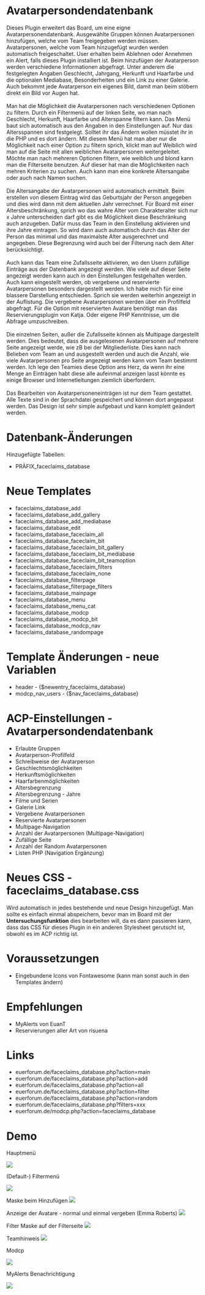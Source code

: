# Avatarpersondendatenbank
Dieses Plugin erweitert das Board, um eine eigne Avatarpersonendatenbank. Ausgewählte Gruppen können Avatarpersonen hinzufügen, welche vom Team freigegeben werden müssen. Avatarpersonen, welche vom Team hinzugefügt wurden werden automatisch freigeschaltet. User erhalten beim Ablehnen oder Annehmen ein Alert, falls dieses Plugin installiert ist. Beim hinzufügen der Avatarperson werden verschiedene Informationen abgefragt. Unter anderem die festgelegten Angaben Geschlecht, Jahrgang, Herkunft und Haarfarbe und die optionalen Mediabase, Besonderheiten und ein Link zu einer Galerie. Auch bekommt jede Avatarperson ein eigenes Bild, damit man beim stöbern direkt ein Bild vor Augen hat. <br>
<br>
Man hat die Möglichkeit die Avatarpersonen nach verschiedenen Optionen zu filtern. Durch ein Filtermenü auf der linken Seite, wo man nach Geschlecht, Herkunft, Haarfarbe und Alterspanne filtern kann. Das Menü baut sich automatisch aus den Angaben in den Einstellungen auf. Nur das Altersspannen sind festgelegt. Solltet ihr das Ändern wollen müsstet ihr in die PHP und es dort ändern. Mit diesem Menü hat man aber nur die Möglichkeit nach einer Option zu filtern sprich, klickt man auf Weiblich wird man auf die Seite mit allen weiblichen Avatarpersonen weitergeleitet. Möchte man nach mehreren Optionen filtern, wie weiblich und blond kann man die Filterseite benutzen. Auf dieser hat man die Möglichkeiten nach mehren Kriterien zu suchen. Auch kann man eine konkrete Altersangabe oder auch nach Namen suchen. <br>
<br>
Die Altersangabe der Avatarpersonen wird automatisch ermittelt. Beim erstellen von diesem Eintrag wird das Geburtsjahr der Person angegeben und dies wird dann mit dem aktuellen Jahr verrechnet. Für Board mit einer Altersbeschränkung, sprich wo das wahre Alter vom Charakteralter sich nur x Jahre unterscheiden darf gibt es die Möglichkeit diese Beschränkung auch anzugeben. Dafür muss das Team in den Einstellung aktivieren und ihre Jahre eintragen. So wird dann auch automatisch durch das Alter der Person das minimal und das maximalste Alter ausgerechnet und angegeben. Diese Begrenzung wird auch bei der Filterung nach dem Alter berücksichtigt.<br>
<br>
Auch kann das Team eine Zufallsseite aktivieren, wo den Usern zufällige Einträge aus der Datenbank angezeigt werden. Wie viele auf dieser Seite angezeigt werden kann auch in den Einstellungen festgehalten werden. Auch kann eingestellt werden, ob vergebene und reservierte Avatarpersonen besonders dargestellt werden. Ich habe mich für eine blassere Darstellung entschieden. Sprich sie werden weiterhin angezeigt in der Auflistung. Die vergebene Avatarpersonen werden über ein Profilfeld abgefragt. Für die Option mit reservierten Avatare benötigt man das Reservierungsplugin von Katja. Oder eigene PHP Kenntnisse, um die Abfrage umzuschreiben.<br><br>
Die einzelnen Seiten, außer die Zufallsseite können als Multipage dargestellt werden. Dies bedeutet, dass die ausgelesenen Avatarpersonen auf mehrere Seite angezeigt werde, wie zB bei der Mitgliederliste. Dies kann nach Belieben vom Team an und ausgestellt werden und auch die Anzahl, wie viele Avatarpersonen pro Seite angezeigt werden kann vom Team bestimmt werden. Ich lege den Teamies diese Option ans Herz, da wenn ihr eine Menge an Einträgen habt diese alle aufeinmal anzeigen lasst könnte es einige Browser und Internetleitungen ziemlich überfordern.<br><br>
Das Bearbeiten von Avatarpersoneneinträgen ist nur dem Team gestattet. Alle Texte sind in der Sprachdatei gespeichert und können dort angepasst werden. Das Design ist sehr simple aufgebaut und kann komplett geändert werden. 

# Datenbank-Änderungen
Hinzugefügte Tabellen:
- PRÄFIX_faceclaims_database

# Neue Templates
- faceclaims_database_add
- faceclaims_database_add_gallery
- faceclaims_database_add_mediabase
- faceclaims_database_edit
- faceclaims_database_faceclaim_all
- faceclaims_database_faceclaim_bit
- faceclaims_database_faceclaim_bit_gallery
- faceclaims_database_faceclaim_bit_mediabase
- faceclaims_database_faceclaim_bit_teamoption
- faceclaims_database_faceclaim_filters
- faceclaims_database_faceclaim_none
- faceclaims_database_filterpage
- faceclaims_database_filterpage_filters
- faceclaims_database_mainpage
- faceclaims_database_menu
- faceclaims_database_menu_cat
- faceclaims_database_modcp
- faceclaims_database_modcp_bit
- faceclaims_database_modcp_nav
- faceclaims_database_randompage

# Template Änderungen - neue Variablen
- header - {$newentry_faceclaims_database}
- modcp_nav_users - {$nav_faceclaims_database}

# ACP-Einstellungen - Avatarpersondendatenbank
- Erlaubte Gruppen
- Avatarperson-Profilfeld
- Schreibweise der Avatarperson
- Geschlechtsmöglichkeiten
- Herkunftsmöglichkeiten
- Haarfarbenmöglichkeiten
- Altersbegrenzung
- Altersbegrenzung - Jahre
- Filme und Serien
- Galerie Link
- Vergebene Avatarpersonen
- Reservierte Avatarpersonen
- Multipage-Navigation
- Anzahl der Avatarpersonen (Multipage-Navigation)
- Zufällige Seite
- Anzahl der Random Avatarpersonen
- Listen PHP (Navigation Ergänzung)

# Neues CSS - faceclaims_database.css
Wird automatisch in jedes bestehende und neue Design hinzugefügt. Man sollte es einfach einmal abspeichern, bevor man im Board mit der <b>Untersuchungsfunktion</b> dies bearbeiten will, da es dann passieren kann, dass das CSS für dieses Plugin in ein anderen Stylesheet gerutscht ist, obwohl es im ACP richtig ist. 

# Voraussetzungen
- Eingebundene Icons von Fontawesome (kann man sonst auch in den Templates ändern)

# Empfehlungen
- MyAlerts von EuanT
- Reservierungen aller Art von risuena

# Links
- euerforum.de/faceclaims_database.php?action=main
- euerforum.de/faceclaims_database.php?action=add
- euerforum.de/faceclaims_database.php?action=all
- euerforum.de/faceclaims_database.php?action=filter
- euerforum.de/faceclaims_database.php?action=random
- euerforum.de/faceclaims_database.php?filters=xxx
- euerforum.de/modcp.php?action=faceclaims_database

# Demo
Hauptmenü</p>
<img src="https://www.bilder-hochladen.net/files/m4bn-aw-de58.png">

(Default-) Filtermenü</p>
<img src="https://www.bilder-hochladen.net/files/big/m4bn-av-f0c2.png">

Maske beim Hinzufügen
<img src="https://www.bilder-hochladen.net/files/big/m4bn-as-9ec1.png">

Anzeige der Avatare - normal und einmal vergeben (Emma Roberts)
<img src="https://www.bilder-hochladen.net/files/big/m4bn-at-2726.png">

Filter Maske auf der Filterseite
<img src="https://www.bilder-hochladen.net/files/big/m4bn-au-9f7b.png">

Teamhinweis 
<img src="https://www.bilder-hochladen.net/files/m4bn-ay-eb7f.png">

Modcp</p>
<img src="https://www.bilder-hochladen.net/files/big/m4bn-ax-c54e.png">

MyAlerts Benachrichtigung</p>
<img src="https://www.bilder-hochladen.net/files/m4bn-b0-288f.png">
